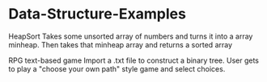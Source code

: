 # Data-Structure-Examples

HeapSort
Takes some unsorted array of numbers and turns it into a array minheap.
Then takes that minheap array and returns a sorted array

RPG text-based game
Import a .txt file to construct a binary tree. User gets to play a "choose your own path" style game and select choices.
